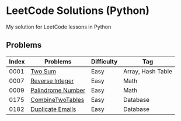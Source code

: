 # LeetCode Solutions (Python)

My solution for LeetCode lessons in Python

## Problems

| Index | Problems | Difficulty | Tag |
| --- | --- | --- | --- |
| 0001 | [Two Sum](https://github.com/ungtsuhan/leetcode-lessons/blob/main/problems/0001_TwoSum) | Easy | Array, Hash Table |
| 0007 | [Reverse Integer](https://github.com/ungtsuhan/leetcode-lessons/tree/main/problems/0007_ReverseInteger) | Easy | Math |
| 0009 | [Palindrome Number](https://github.com/ungtsuhan/leetcode-lessons/tree/main/problems/0009_PalindromeNumber) | Easy | Math |
| 0175 | [CombineTwoTables](https://github.com/ungtsuhan/leetcode-lessons/tree/main/problems/0175_CombineTwoTables) | Easy | Database |
| 0182 | [Duplicate Emails](https://github.com/ungtsuhan/leetcode-lessons/tree/main/problems/0192_DuplicateEmails) | Easy | Database |
